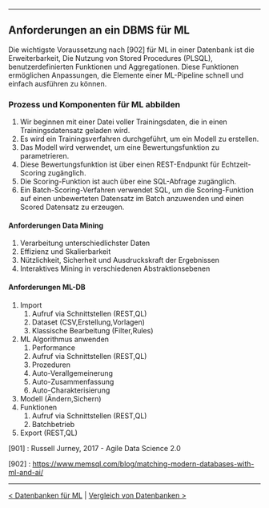 ***

## Anforderungen an ein DBMS für ML

Die wichtigste Voraussetzung nach [902] für ML in einer Datenbank ist die Erweiterbarkeit,
Die Nutzung von Stored Procedures (PLSQL), benutzerdefinierten Funktionen und Aggregationen.
Diese Funktionen ermöglichen Anpassungen, die Elemente einer ML-Pipeline schnell und einfach ausführen zu können.

### Prozess und Komponenten für ML abbilden

1) Wir beginnen mit einer Datei voller Trainingsdaten, die in einen Trainingsdatensatz geladen wird.
2) Es wird ein Trainingsverfahren durchgeführt, um ein Modell zu erstellen.
3) Das Modell wird verwendet, um eine Bewertungsfunktion zu parametrieren.
4) Diese Bewertungsfunktion ist über einen REST-Endpunkt für Echtzeit-Scoring zugänglich.
5) Die Scoring-Funktion ist auch über eine SQL-Abfrage zugänglich.
6) Ein Batch-Scoring-Verfahren verwendet SQL, um die Scoring-Funktion auf einen unbewerteten Datensatz im Batch anzuwenden und einen Scored Datensatz zu erzeugen.

#### Anforderungen Data Mining

1) Verarbeitung unterschiedlichster Daten
2) Effizienz und Skalierbarkeit
3) Nützlichkeit, Sicherheit und Ausdruckskraft der Ergebnissen
4) Interaktives Mining in verschiedenen Abstraktionsebenen

#### Anforderungen ML-DB

1. Import
    1. Aufruf via Schnittstellen (REST,QL)
    1. Dataset (CSV,Erstellung,Vorlagen)
    1. Klassische Bearbeitung (Filter,Rules)
1. ML Algorithmus anwenden
    1. Performance
    1. Aufruf via Schnittstellen (REST,QL)
    1. Prozeduren
    1. Auto-Verallgemeinerung
    1. Auto-Zusammenfassung
    1. Auto-Charakterisierung
1. Modell (Ändern,Sichern)
1. Funktionen
    1. Aufruf via Schnittstellen (REST,QL)
    1. Batchbetrieb
1. Export (REST,QL)


[901] : Russell Jurney, 2017 - Agile Data Science 2.0

[902] : https://www.memsql.com/blog/matching-modern-databases-with-ml-and-ai/

----

[< Datenbanken für ML](08_dbml.md)	|	[Vergleich von Datenbanken >](10_dbml_comparsion.md)
